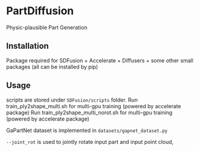 # PartDiffusion
Physic-plausible Part Generation

## Installation
Package required for SDFusion + Accelerate + Diffusers + some other small packages (all can be installed by pip)

## Usage

scripts are stored under `SDFusion/scripts` folder.
Run train_ply2shape_multi.sh for multi-gpu training (powered by accelerate package)
Run train_ply2shape_multi_norot.sh for multi-gpu training (powered by accelerate package)

GaPartNet dataset is implemented in `datasets/gapnet_dataset.py`

`--joint_rot` is used to jointly rotate input part and input point cloud, 
